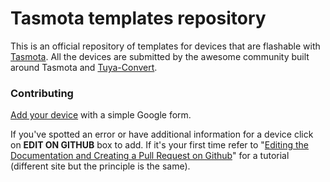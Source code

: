 # Tasmota templates repository
This is an official repository of templates for devices that are flashable with [Tasmota](https://github.com/arendst/Tasmota). 
All the devices are submitted by the awesome community built around Tasmota and [Tuya-Convert](https://github.com/ct-Open-Source/tuya-convert).

### Contributing
[Add your device](https://blakadder.github.io/templates/new.html) with a simple Google form.

If you've spotted an error or have additional information for a device click on **EDIT ON GITHUB** box to add. 
If it's your first time refer to "[Editing the Documentation and Creating a Pull Request on Github](https://community.home-assistant.io/t/editing-the-documentation-and-creating-a-pull-request-on-github/9573)" for a tutorial (different site but the principle is the same). 
